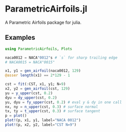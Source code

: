 # ParametricAirfoils.jl #

A Parametric Airfoils package for julia.

## Examples ##

```julia
using ParametricAirfoils, Plots

naca0012 = NACA"0012"s # `s` for sharp trailing edge
# NACA0015 = NACA"0015"

x1, y1 = gen_airfoil(naca0012, 129) 
@asser length(x1) == 2*129 - 1

cst = fit(:CST, x1, y1; N=9)
x2, y2 = gen_airfoil(cst, 129) 
yu = y_upper(cst, 0.2)
dyu = dy_upper(cst, 0.2)
yu, dyu = fy_upper(cst, 0.2) # eval y & dy in one call
nx, ny = n_upper(cst, 0.3) # surface normal 
tx, ty = t_upper(cst, 0.3) # surface tangent
p = plot()
plot!(p, x1, y1, label="NACA 0012")
plot!(p, x2, y2, label="CST N=9")
```
